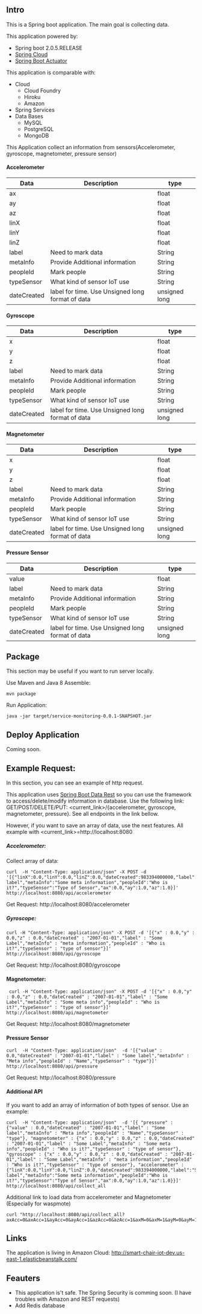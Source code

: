 Intro
-----
This is a Spring boot application. The main goal is collecting data.

This application powered by:

* Spring boot 2.0.5.RELEASE
* [Spring Cloud](http://projects.spring.io/spring-cloud/)
* [Spring Boot Actuator](https://docs.spring.io/spring-boot/docs/current/reference/html/production-ready-endpoints.html)

This application is comparable with:

* Cloud
    * Cloud Foundry
    * Hiroku
    * Amazon
* Spring Services
* Data Bases
    * MySQL
    * PostgreSQL
    * MongoDB


This Application collect an information from sensors(Accelerometer, gyroscope, magnetometer, pressure sensor)

#### Accelerometer

Data | Description | type
--- | --- | ---
ax | |float
ay | | float
az | | float
linX | | float
linY | | float
linZ | | float
label | Need to mark data | String
metaInfo | Provide Additional information | String
peopleId | Mark people | String
typeSensor | What kind of sensor IoT use | String
dateCreated | label for time. Use Unsigned long format of data | unsigned long

#### Gyroscope

Data | Description | type
--- | --- | ---
x | | float
y | | float
z | | float
label | Need to mark data | String
metaInfo | Provide Additional information | String
peopleId | Mark people | String
typeSensor | What kind of sensor IoT use | String
dateCreated | label for time. Use Unsigned long format of data | unsigned long

#### Magnetometer

Data | Description | type
--- | --- | ---
x | | float
y | | float
z | | float
label | Need to mark data | String
metaInfo | Provide Additional information | String
peopleId | Mark people | String
typeSensor | What kind of sensor IoT use | String
dateCreated | label for time. Use Unsigned long format of data | unsigned long

#### Pressure Sensor

Data | Description | type
--- | --- | ---
value | | float
label | Need to mark data | String
metaInfo | Provide Additional information | String
peopleId | Mark people | String
typeSensor | What kind of sensor IoT use | String
dateCreated | label for time. Use Unsigned long format of data | unsigned long


Package
-------
This section may be useful if you want to run server locally.

Use Maven and Java 8 Assemble:
```
mvn package
```
Run Application:
```
java -jar target/service-monitoring-0.0.1-SNAPSHOT.jar
```


Deploy Application
------------------
Coming soon.

Example Request:
----------------
In this section, you can see an example of http request.

This application uses [Spring Boot Data Rest](https://docs.spring.io/spring-data/rest/docs/current/reference/html/)
 so you can use the framework to access/delete/modify information in database. Use the following link:
 GET/POST/DELETE/PUT: <current_link>/{accelerometer, gyroscope, magnetometer, pressure}. See all endpoints in the link bellow.

 However, if you want to save an array of data, use the next features. All example with <current_link>=http://localhost:8080

##### Accelerometer:
Collect array of data:
```
curl  -H "Content-Type: application/json" -X POST -d '[{"linX":0.0,"linY":0.0,"linZ":0.0,"dateCreated":983394000000,"label":"Some label","metaInfo":"Some meta information","peopleId":"Who is it?","typeSensor":"Type of Sensor","ax":0.0,"ay":1.0,"az":1.0}]' http://localhost:8080/api/accelerometer
```
Get Request:
http://localhost:8080/accelerometer
##### Gyroscope:

```
curl -H "Content-Type: application/json" -X POST -d '[{"x" : 0.0,"y" : 0.0,"z" : 0.0,"dateCreated" : "2007-01-01","label" : "Some Label","metaInfo" : "meta information","peopleId" : "Who is it?","typeSensor" : "type of sensor"}]' http://localhost:8080/api/gyroscope
```
Get Request:
http://localhost:8080/gyroscope

#### Magnetometer:
```
 curl -H "Content-Type: application/json" -X POST -d '[{"x" : 0.0,"y" : 0.0,"z" : 0.0,"dateCreated" : "2007-01-01","label" : "Some Label","metaInfo" : "Some meta info","peopleId" : "Who is it?","typeSensor" : "type of sensor"}]' http://localhost:8080/api/magnetometer
```
Get Request:
http://localhost:8080/magnetometer

#### Pressure Sensor

```
curl  -H "Content-Type: application/json"  -d '[{"value" : 0.0,"dateCreated" : "2007-01-01","label" : "Some label","metaInfo" : "Meta info","peopleId" : "Name","typeSensor" : "type"}]' http://localhost:8080/api/pressure
```
Get Request:
http://localhost:8080/pressure

#### Additional API

If you want to add an array of information of both types of sensor. Use an example:

```
curl  -H "Content-Type: application/json"  -d '[{ "pressure" : {"value" : 0.0,"dateCreated" : "2007-01-01","label" : "Some label","metaInfo" : "Meta info","peopleId" : "Name","typeSensor" : "type"}, "magnetometer" : {"x" : 0.0,"y" : 0.0,"z" : 0.0,"dateCreated" : "2007-01-01","label" : "Some Label","metaInfo" : "Some meta info","peopleId" : "Who is it?","typeSensor" : "type of sensor"}, "gyroscope" : {"x" : 0.0,"y" : 0.0,"z" : 0.0,"dateCreated" : "2007-01-01","label" : "Some Label","metaInfo" : "meta information","peopleId" : "Who is it?","typeSensor" : "type of sensor"}, "accelerometer" : {"linX":0.0,"linY":0.0,"linZ":0.0,"dateCreated":983394000000,"label":"Some label","metaInfo":"Some meta information","peopleId":"Who is it?","typeSensor":"Type of Sensor","ax":0.0,"ay":1.0,"az":1.0}}]' http://localhost:8080/api/collect_all
```

Additional link to load data from accelerometer and Magnetometer (Especially for waspmote)
```
curl "http://localhost:8080/api/collect_all?axAcc=0&axAcc=1&ayAcc=0&ayAcc=1&azAcc=0&azAcc=1&axM=0&axM=1&ayM=0&ayM=1&azM=0&azM=1&peopleId=%22Somodyeb%22&metaInfo=%22Some%20Info%22&dateCreated=983394000000&label=%22Test%20label%22&TypeSensor=%22Type%20of%20Sensor%22"
```

Links
-----
The application  is living in Amazon Cloud: http://smart-chair-iot-dev.us-east-1.elasticbeanstalk.com/

Feauters
--------
* This application is't safe. The Spring Security is comming soon. (I have troubles with Amazon and REST requests)
* Add Redis database